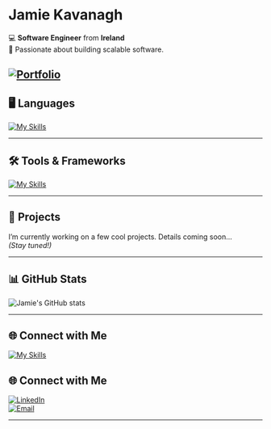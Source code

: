 # Jamie Kavanagh

💻 **Software Engineer** from **Ireland**  
🚀 Passionate about building scalable software.

[![Portfolio](https://img.shields.io/badge/Portfolio-000000?style=for-the-badge&logo=About.me&logoColor=white)](YOUR_PORTFOLIO_LINK) 
---

## 🖥️ Languages  
[![My Skills](https://skillicons.dev/icons?i=py,java,c,ts,js,html,css,ruby,lua,r,haskell)](https://skillicons.dev)

---

## 🛠️ Tools & Frameworks  
[![My Skills](https://skillicons.dev/icons?i=spring,react,maven,idea,vscode,docker,git,jquery,postman,mongodb,mysql,postgres,tailwind,figma)](https://skillicons.dev)

---

## 📂 Projects  
I’m currently working on a few cool projects. Details coming soon...  
*(Stay tuned!)*  

---

## 📊 GitHub Stats  
![Jamie's GitHub stats](https://github-readme-stats.vercel.app/api?username=jay-kav&show_icons=true&theme=gruvbox)

---

## 🌐 Connect with Me  
[![My Skills](https://skillicons.dev/icons?i=linkedin,gmail)](https://skillicons.dev)
## 🌐 Connect with Me  

[![LinkedIn](https://skillicons.dev/icons?i=linkedin)](https://www.linkedin.com/in/YOUR-LINKEDIN-USERNAME/)  
[![Email](https://skillicons.dev/icons?i=gmail)](mailto:yourname@example.com)  


---
